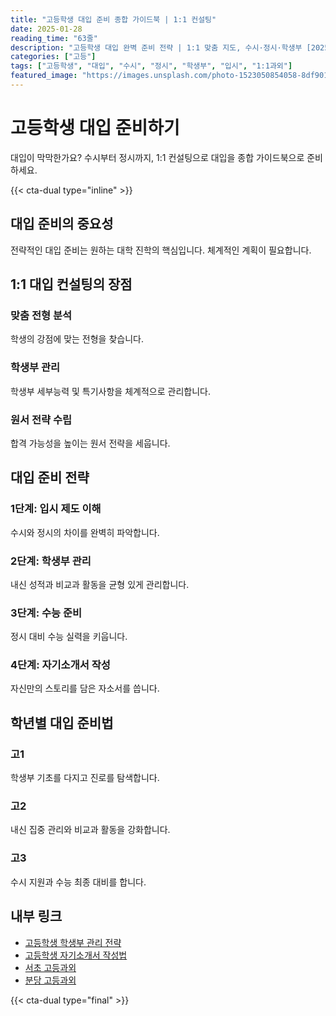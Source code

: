 ```yaml
---
title: "고등학생 대입 준비 종합 가이드북 | 1:1 컨설팅"
date: 2025-01-28
reading_time: "63줄"
description: "고등학생 대입 완벽 준비 전략 | 1:1 맞춤 지도, 수시·정시·학생부 [2025년]"
categories: ["고등"]
tags: ["고등학생", "대입", "수시", "정시", "학생부", "입시", "1:1과외"]
featured_image: "https://images.unsplash.com/photo-1523050854058-8df90110c9f1?w=1200&h=630&fit=crop"
---
```


# 고등학생 대입 준비하기

대입이 막막한가요? 수시부터 정시까지, 1:1 컨설팅으로 대입을 종합 가이드북으로 준비하세요.

{{< cta-dual type="inline" >}}

## 대입 준비의 중요성

전략적인 대입 준비는 원하는 대학 진학의 핵심입니다. 체계적인 계획이 필요합니다.

## 1:1 대입 컨설팅의 장점

### 맞춤 전형 분석
학생의 강점에 맞는 전형을 찾습니다.

### 학생부 관리
학생부 세부능력 및 특기사항을 체계적으로 관리합니다.

### 원서 전략 수립
합격 가능성을 높이는 원서 전략을 세웁니다.

## 대입 준비 전략

### 1단계: 입시 제도 이해
수시와 정시의 차이를 완벽히 파악합니다.

### 2단계: 학생부 관리
내신 성적과 비교과 활동을 균형 있게 관리합니다.

### 3단계: 수능 준비
정시 대비 수능 실력을 키웁니다.

### 4단계: 자기소개서 작성
자신만의 스토리를 담은 자소서를 씁니다.

## 학년별 대입 준비법

### 고1
학생부 기초를 다지고 진로를 탐색합니다.

### 고2
내신 집중 관리와 비교과 활동을 강화합니다.

### 고3
수시 지원과 수능 최종 대비를 합니다.

## 내부 링크
- [고등학생 학생부 관리 전략](../../high/high-student-record/)
- [고등학생 자기소개서 작성법](../../high/high-personal-statement/)
- [서초 고등과외](../../local/seocho-high/)
- [분당 고등과외](../../local/bundang-high/)

{{< cta-dual type="final" >}}
